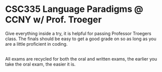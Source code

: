 # CSC335 Language Paradigms @ CCNY w/ Prof. Troeger
Give everything inside a try, it is helpful for passing Professor Troegers class. The finals should be easy to get a good grade on so as long as you are a little proficient in coding. 

</br>
All exams are recycled for both the oral and written exams, the earlier you take  the oral exam, the easier it is.
